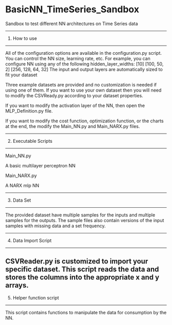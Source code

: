 # BasicNN_TimeSeries_Sandbox
Sandbox to test different NN architectures on Time Series data


-------------------------------------
1.  How to use
-------------------------------------
All of the configuration options are available in the configuration.py script.  You can control the NN size, learning rate, etc.
For example, you can configure NN using any of the following hidden_layer_widths:
  [10]
  [100, 50, 2]
  [256, 128, 64, 32]
The input and output layers are automatically sized to fit your dataset

Three example datasets are provided and no customization is needed if using one of them.  If you want to use your own dataset then you will need to modify the CSVReady.py according to your dataset properties.

If you want to modify the activation layer of the NN, then open the MLP_Definition.py file.

If you want to modify the cost function, optimization function, or the charts at the end, the modify the Main_NN.py and Main_NARX.py files.

-------------------------------------
2.  Executable Scripts
-------------------------------------
Main_NN.py

  A basic multilayer perceptron NN

Main_NARX.py

  A NARX mlp NN

-------------------------------------
3.  Data Set
-------------------------------------
The provided dataset have multiple samples for the inputs and multiple samples for the outputs.  The sample files also contain versions of the input samples with missing data and a set frequency.

-------------------------------------
4.  Data Import Script
-------------------------------------
CSVReader.py is customized to import your specific dataset.  This script reads the data and stores the columns into the appropriate x and y arrays.
-------------------------------------
5.  Helper function script
-------------------------------------
This script contains functions to manipulate the data for consumption by the NN.
